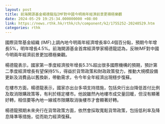 ```yaml
---
layout: post
title: 前海開源基金楊德龍指IMF對中國今明兩年經濟前景更積極樂觀
date: 2024-05-29 19:25:34.000000000 +08:00
link: https://news.rthk.hk/rthk/ch/component/k2/1755252-20240529.htm
categories: rthk
---
```


國際貨幣基金組織 (IMF)上調內地今明兩年經濟增長率0.4個百分點，預期今年增長5%，明年增長4.5%。前海開源基金首席經濟學家楊德龍認為，反映IMF對中國今明兩年經濟前景更加積極樂觀。

楊德龍表示，國家第一季度經濟按年增長5.3%超出很多國際機構的預期，預計第二季度經濟增長有望保持5%，得益於貨幣政策和財政政策發力，推動大規模設備更新及消費品以舊換新，帶動需求，令今年全年經濟出現穩步復蘇。

在樓市方面，楊德龍表示，國家亦出台多項支持措施，包括央行出台降低首付比例及取消限購政策等，有利於穩定樓市。他說雖然內地樓市成交量回暖，但沒有顯著好轉，相信要等內地一線城市限購取消後樓市才會顯著好轉。

楊德龍預期未來央行在貨幣政策方面，依然會採取寬鬆貨幣政策，包括低利率及降息降準等措施，從而助力經濟復蘇。
